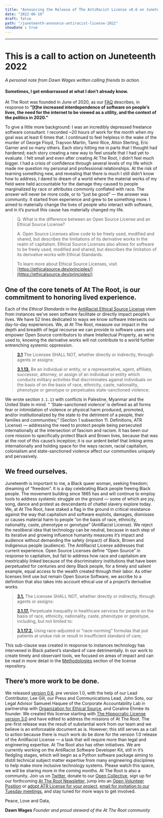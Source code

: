 ```yaml
---
title: "Announcing the Release of The AntiRacist License v0.6 on Juneteenth 2022"
date: "2022-06-19"
draft: false
path: "/juneteenth-announce-antiracist-license-2022"
showDate : true
---
```

--------------------
# This is a call to action on Juneteenth 2022

*A personal note from Dawn Wages written calling friends to action.*

#### Sometimes, I get embarrassed at what I don’t already know.
At The Root was founded in June of 2020, as our [FAQ](https://attheroot.dev/at-the-root) describes, in response to **“[t]he increased interdependence of software on people’s lives, the need for the internet to be viewed as a utility, and the context of the politics in 2020.”** 

To give a little more background: I was an incredibly depressed freelance software consultant. I recorded ~20 hours of work for the month when my goal was at least 6 times that. I continued to feel helpless in the wake of the murder of George Floyd, Trayvon Martin, Tamir Rice, Alton Sterling, Eric Garner and so many others. Each story hitting me in parts that I thought had hardened; each story creating a new way to feel unsafe that I had yet to evaluate. I felt small and even after creating At The Root, I didn’t feel much bigger. I had a crisis of confidence through several levels of my life which made me question my personal and professional relationships. At the risk of learning something new, and revealing that there is much I still didn’t know how to address, I dared to dream of a world where the material works of my field were held accountable for the damage they caused to people marginalized by race or attributes commonly conflated with race. The answer will never be more code, or to “just be good” — the answer was community. It started from experience and grew to be something more. I aimed to materially change the lives of people who interact with software, and in it’s pursuit this cause has materially changed my life.

> Q. What is the difference between an Open Source License and an Ethical Source License? 
>
> A. Open Source Licenses allow code to be freely used, modified and shared, but describes the limitations of its derivative works in the realm of capitalism. Ethical Source Licenses also allows for software to be freely used, modified and shared, but describes the limitation of its derivative works with Ethical Standards. 
>
> To learn more about Ethical Source Licenses, visit [https://ethicalsource.dev/principles/](https://ethicalsource.dev/principles/)
> 

## One of the core tenets of At The Root, is our commitment to honoring lived experience.

Each of the *Ethical Standards* in the [AntiRacist Ethical Source License](https://attheroot.dev) stem from instances we’ve seen software facilitate or directly impact people’s lives. We have 52 lines dedicated to ways we know software intersects our day-to-day experiences. We, at At The Root, measure our impact in the depth and breadth of legal recourse we can provide to software users and empower Open Source contributors to share Intellectual Property, as we’re used to, knowing the derivative works will not contribute to a world further entrenching systemic oppression.

> [**3.1**](https://attheroot.dev/#3.1) The Licensee SHALL NOT, whether directly or indirectly, through agents or assigns:
> 
> [**3.1.13.**](https://attheroot.dev/#3.1.13)  Be an individual or entity, or a representative, agent, affiliate, successor, attorney, or assign of an individual or entity which conducts military activities that discriminates against individuals on the basis of on the basis of race, ethnicity, caste, nationality, phenotype or genotype or perpetuates state-sanctioned violence;


We wrote section `3.1.13` with conflicts in Palestine, Myanmar and the United State in mind. “ ‘State-sanctioned violence’ is defined as all forms fear or intimidation of violence or physical harm produced, promoted, and/or institutionalized by the state to the detriment of a people, their families and communities;” (Section 1 subsection 11. Definitions, ATR License) — addressing the need to protect people being persecuted internationally at the intersection of fascism and racism. It has been our core mission to specifically protect Black and Brown lives, because that was at the root of this cause’s inception; it is our ardent belief that linking arms internationally and holding space for the ways racism, racial capitalism, colonialism and state-sanctioned violence affect our communities uniquely and pervasively. 

## We freed ourselves.

Juneteenth is important to me, a Black queer woman, seeking freedom; dreaming of “freedom”. It is a day celebrating Black people freeing Black people. The movement building since 1865 has and will continue to employ tools to address systemic struggle on the ground — some of which are joy, song, dance and protest as descendants of chattel slavery explore today. We, at At The Root, have staked a flag in the ground in critical resistance against the way that capitalism and software exploits, damages, dismisses or causes material harm to people “on the basis of race, ethnicity, nationality, caste, phenotype or genotype” (AntiRacist License).  We reject the neoliberal idea that technology can be neutral, because in each step of its iterative and growing influence humanity measures it’s impact and audience without demanding the safety (impact) of Black, Brown and Indigenous people (audience). The AntiRacist License addresses that current experience. Open Source Licenses define “Open Source” in response to capitalism, but fail to address how race and capitalism are inextricably linked because of the discriminatory institutions that have been perpetuated for centuries and deny Black people, for a timely and salient example, equal access to the wealth created through their labor. As other licenses limit use but remain Open Source Software, we ascribe to a definition that also takes into account ethical use of a project’s derivative works.

> [**3.1.**](https://attheroot.dev/#3.1) The Licensee SHALL NOT, whether directly or indirectly, through agents or assigns:
> 
> [**3.1.17.**](https://attheroot.dev/#3.1.15) Perpetuate inequality in healthcare services for people on the basis of race, ethnicity, nationality, caste, phenotype or genotype, including, but not limited to:
> 
> [**3.1.17.2.**](https://attheroot.dev/#3.1.17.2)  Using race-adjusted or “race-norming” formulas that put patients at undue risk or result in insufficient standard of care;

This sub-clause was created in response to instances technology has intervened in Black patient’s standard of care detrimentally.  In our work to create timely and observant tools, we focused on areas of impact and can be read in more detail in the [Methodologies]([https://github.com/AtTheRoot/ATR-License#methodologies](https://github.com/AtTheRoot/ATR-License#methodologies)) section of the license repository.  

## There’s more work to be done.

We released [version 0.6]([https://github.com/AtTheRoot/ATR-License/releases/tag/v0.6](https://github.com/AtTheRoot/ATR-License/releases/tag/v0.6)), pre version 1.0, with the help of our Lead Contributor, Lee Gill, our Press and Communications Lead, John Soto, our Legal Advisor Samueel Haquee of the Corporate Accountability Lab in partnership with [Organization for Ethical Source](https://ethicalsource.dev), and Coraline Ehmke its founder. We created this license starting with [The Hippocratic License version 3.0](https://firstdonoharm.dev) and have edited to address the missions of At The Root. The pre-first release was the result of substantial work from our team and we believe is an enforceable document as is. However; this still serves as a call to action because there is much work do be done for the version 1.0 release of the AntiRacist License — a task that will require more than legal and engineering expertise. At The Root also has other initiatives. We are currently working on the AntiRacist Software Developer Kit, still in it’s fledgling stages, which will begin as a Python software package aiming to distill technical subject matter expertise from many engineering disciplines to help make more inclusive technology systems. Please watch this space, we will be sharing more in the coming months. At The Root is also a community. Join us on [Twitter](https://twitter.com/therootdev), donate to our [Open Collective]([https://opencollective.com/at-the-root](https://opencollective.com/at-the-root)), sign up for our forthcoming [At The Root Newsletter]([https://buttondown.email/AtTheRoot](https://buttondown.email/AtTheRoot)), jump into an [Open Volunteer Position]([https://attheroot.dev/adopters](https://attheroot.dev/adopters)) or [adopt ATR License for your project]([https://attheroot.dev/adopters](https://attheroot.dev/adopters)), [email for invitation to our Tuesday meetings](mailto:contact@TheRoot.dev), and stay tuned for more ways to get involved. 

Peace, Love and Data,

**Dawn Wages**
*Founder and proud steward of the At The Root community*
